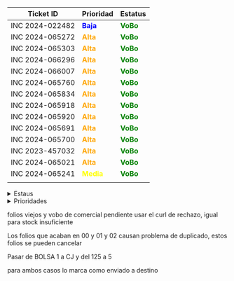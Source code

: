| Ticket ID | Prioridad | Estatus     |
|-----------|------------------|------------|
| INC 2024-022482 | <span style="color:blue">**Baja**</span> | <span style="color:green">**VoBo**</span> |
| INC 2024-065272 | <span style="color:orange">**Alta**</span> | <span style="color:green">**VoBo**</span> |
| INC 2024-065303 | <span style="color:orange">**Alta**</span> | <span style="color:green">**VoBo**</span> |
| INC 2024-066296 | <span style="color:orange">**Alta**</span> | <span style="color:green">**VoBo**</span> |
| INC 2024-066007 | <span style="color:orange">**Alta**</span> | <span style="color:green">**VoBo**</span> |
| INC 2024-065760 | <span style="color:orange">**Alta**</span> | <span style="color:green">**VoBo**</span> |
| INC 2024-065834 | <span style="color:orange">**Alta**</span> | <span style="color:green">**VoBo**</span> |
| INC 2024-065918 | <span style="color:orange">**Alta**</span> | <span style="color:green">**VoBo**</span> |
| INC 2024-065920 | <span style="color:orange">**Alta**</span> | <span style="color:green">**VoBo**</span> |
| INC 2024-065691 | <span style="color:orange">**Alta**</span> | <span style="color:green">**VoBo**</span> |
| INC 2024-065700 | <span style="color:orange">**Alta**</span> | <span style="color:green">**VoBo**</span> |
| INC 2023-457032 | <span style="color:orange">**Alta**</span> | <span style="color:green">**VoBo**</span> |
| INC 2024-065021 | <span style="color:orange">**Alta**</span> | <span style="color:green">**VoBo**</span> |
| INC 2024-065241 | <span style="color:yellow">**Media**</span> | <span style="color:green">**VoBo**</span> |
|  |  |  |







<details>
  <summary>Estaus</summary>
  
  | Ticket ID | Descripción del Problema                                       |
  |-----------|-----------------------------------------------------------------|
  | <span style="color:red">**Cerrada**</span> | Se finalizo el ticket  |
  | <span style="color:green">**VoBo**</span> | Esperando el visto bueno del usuario  |
  | En proceso       | Error al procesar pago de factura |
  | Accion de Usuario | Esperando mas informacion por parte del usuario ya sea datos o anexar imagenes o pdf|
  | Pregunta a Valeria | Duda que me hace falta comprender del todo sobre el caso |
  | Pregunta a Daniel | Dudas que le mando a Daniel por correo |
  | Enviado a Claudia | Casos que se le envian a Claudia para su atencion |
  | Enviado a Daniel | Casos que se le envian a Daniel para su atencion  |
  | Junta de las 3 | Dudas que se preguntan a Daniel en la junta |
  | Anexar VoBo | Falta que el usuario anexe el visto bueno |
  | No he resuelto de este tipo | Hace fala explicacion de casos que no he atendido |
  | Falta documentacion | Casos de los cuales no se ha generado o la documentacion no esta explicada del todo bien |
  | Reasignado |  |

</details>

<details>
  <summary>Prioridades</summary>
  
  | Prioridad | Descripción                                   |
  |-----------|-----------------------------------------------------------------|
  | <span style="color:red">**Critica**</span> | Tickets de mayo importancia y con los cuales contamos con poco tiempo para atender|
  | <span style="color:orange">**Alta**</span> | Tickets que son importantes pero pueden esperar si hay demaciados Criticos |
  | <span style="color:yellow">**Media**</span> | Tickets con importancia pero suelen poder esperar dias |
  | <span style="color:blue">**Baja**</span> | Tikects de menor importancia y que por lo regular se antienden al final |
</details>



folios viejos y vobo de comercial pendiente usar el curl de rechazo, igual para stock insuficiente


Los folios que acaban en 00 y 01 y 02 causan problema de duplicado, estos folios se pueden cancelar



Pasar de BOLSA 1 a CJ y del 125 a 5


para ambos casos lo marca como enviado a destino
